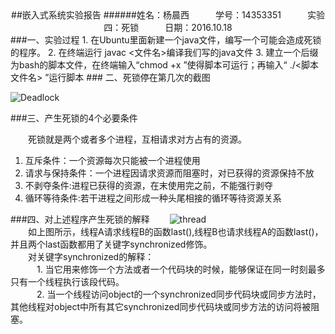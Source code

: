 <center>
##嵌入式系统实验报告
######姓名：杨晨西　　　学号：14353351　　　实验四：死锁　　　日期：2016.10.18
</center>
###一、实验过程
1. 在Ubuntu里面新建一个java文件，编写一个可能会造成死锁的程序。
2. 在终端运行 javac <文件名>编译我们写的java文件
3. 建立一个后缀为bash的脚本文件，在终端输入“chmod +x <bash文件名>”使得脚本可运行；再输入“ ./<脚本文件名> ”运行脚本
### 二、死锁停在第几次的截图  

![Deadlock](http://i.imgur.com/4nicOZY.png)  

###三、产生死锁的4个必要条件


　　死锁就是两个或者多个进程，互相请求对方占有的资源。


1. 互斥条件：一个资源每次只能被一个进程使用
2. 请求与保持条件：一个进程因请求资源而阻塞时，对已获得的资源保持不放
3. 不剥夺条件:进程已获得的资源，在末使用完之前，不能强行剥夺
4. 循环等待条件:若干进程之间形成一种头尾相接的循环等待资源关系

###四、对上述程序产生死锁的解释
　　![thread](http://i.imgur.com/zJ63sbe.png)  
　　如上图所示，线程A请求线程B的函数last(),线程B也请求线程A的函数last()，并且两个last函数都用了关键字synchronized修饰。  
　　对关键字synchronized的解释：  
　　　1. 当它用来修饰一个方法或者一个代码块的时候，能够保证在同一时刻最多只有一个线程执行该段代码。      
　　　2.  当一个线程访问object的一个synchronized同步代码块或同步方法时，其他线程对object中所有其它synchronized同步代码块或同步方法的访问将被阻塞。
